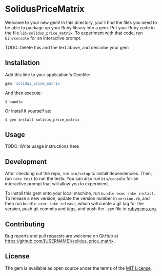 # SolidusPriceMatrix

Welcome to your new gem! In this directory, you'll find the files you need to be able to package up your Ruby library into a gem. Put your Ruby code in the file `lib/solidus_price_matrix`. To experiment with that code, run `bin/console` for an interactive prompt.

TODO: Delete this and the text above, and describe your gem

## Installation

Add this line to your application's Gemfile:

```ruby
gem 'solidus_price_matrix'
```

And then execute:

    $ bundle

Or install it yourself as:

    $ gem install solidus_price_matrix

## Usage

TODO: Write usage instructions here

## Development

After checking out the repo, run `bin/setup` to install dependencies. Then, run `rake test` to run the tests. You can also run `bin/console` for an interactive prompt that will allow you to experiment.

To install this gem onto your local machine, run `bundle exec rake install`. To release a new version, update the version number in `version.rb`, and then run `bundle exec rake release`, which will create a git tag for the version, push git commits and tags, and push the `.gem` file to [rubygems.org](https://rubygems.org).

## Contributing

Bug reports and pull requests are welcome on GitHub at https://github.com/[USERNAME]/solidus_price_matrix.


## License

The gem is available as open source under the terms of the [MIT License](http://opensource.org/licenses/MIT).

